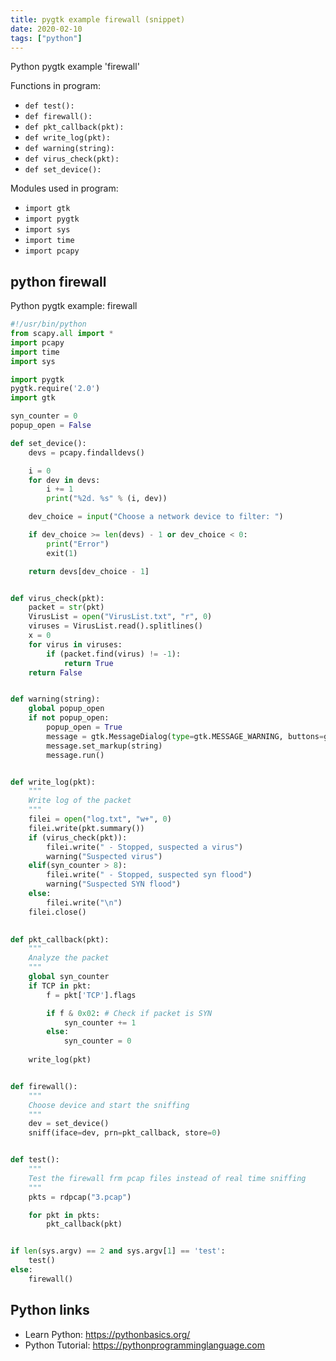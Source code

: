 ```yaml
---
title: pygtk example firewall (snippet)
date: 2020-02-10
tags: ["python"]
---
```

Python pygtk example 'firewall'

Functions in program: 
* `def test():`
* `def firewall():`
* `def pkt_callback(pkt):`
* `def write_log(pkt):`
* `def warning(string):`
* `def virus_check(pkt):`
* `def set_device():`

Modules used in program: 
* `import gtk`
* `import pygtk`
* `import sys`
* `import time `
* `import pcapy`

## python firewall

Python pygtk example: firewall

```python
#!/usr/bin/python
from scapy.all import *
import pcapy
import time 
import sys

import pygtk
pygtk.require('2.0')
import gtk

syn_counter = 0
popup_open = False

def set_device():
    devs = pcapy.findalldevs()

    i = 0
    for dev in devs:
        i += 1
        print("%2d. %s" % (i, dev))

    dev_choice = input("Choose a network device to filter: ")

    if dev_choice >= len(devs) - 1 or dev_choice < 0:
        print("Error")
        exit(1)

    return devs[dev_choice - 1]


def virus_check(pkt):
    packet = str(pkt)
    VirusList = open("VirusList.txt", "r", 0)
    viruses = VirusList.read().splitlines()
    x = 0
    for virus in viruses:
        if (packet.find(virus) != -1):
            return True
    return False


def warning(string):
    global popup_open
    if not popup_open:
        popup_open = True
        message = gtk.MessageDialog(type=gtk.MESSAGE_WARNING, buttons=gtk.BUTTONS_OK)
        message.set_markup(string)
        message.run()


def write_log(pkt):
    """
    Write log of the packet
    """
    filei = open("log.txt", "w+", 0)
    filei.write(pkt.summary())
    if (virus_check(pkt)):
        filei.write(" - Stopped, suspected a virus")
        warning("Suspected virus")
    elif(syn_counter > 8):
        filei.write(" - Stopped, suspected syn flood")
        warning("Suspected SYN flood")
    else:
        filei.write("\n")
    filei.close()
    

def pkt_callback(pkt):
    """
    Analyze the packet
    """
    global syn_counter
    if TCP in pkt:
        f = pkt['TCP'].flags

        if f & 0x02: # Check if packet is SYN
            syn_counter += 1
        else:
            syn_counter = 0
            
    write_log(pkt)


def firewall():
    """
    Choose device and start the sniffing
    """
    dev = set_device()
    sniff(iface=dev, prn=pkt_callback, store=0)


def test():
    """
    Test the firewall frm pcap files instead of real time sniffing
    """
    pkts = rdpcap("3.pcap")

    for pkt in pkts:
        pkt_callback(pkt)


if len(sys.argv) == 2 and sys.argv[1] == 'test':
    test()
else:
    firewall()

```

## Python links

- Learn Python: https://pythonbasics.org/
- Python Tutorial: https://pythonprogramminglanguage.com
